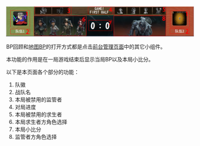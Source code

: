 ![BP回顾](images/BP回顾.png)

BP回顾和[地图BP](地图BP.md)的打开方式都是点击[前台管理页面](../../页面/前台管理.md)中的其它小组件。



本功能的作用是在一局游戏结束后显示当局BP以及本局小比分。

以下是本页面各个部分的功能：

1. 队徽
2. 战队名
3. 本局被禁用的监管者
4. 对局进度
5. 本局被禁用的求生者
6. 本局求生者方角色选择
7. 本局小比分
8. 监管者方角色选择

